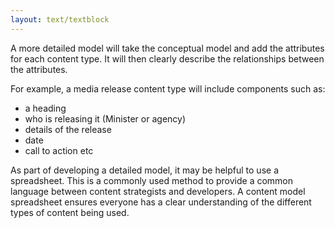 ```yaml
---
layout: text/textblock
---
```

A more detailed model will take the conceptual model and add the attributes for each content type.  It will then clearly describe the relationships between the attributes. 

For example, a media release content type will include components such as:
- a heading
- who is releasing it (Minister or agency)
- details of the release
- date
- call to action etc

As part of developing a detailed model, it may be helpful to use a spreadsheet. This is a commonly used method to provide a common language between content strategists and developers. A content model spreadsheet ensures everyone has a clear understanding of the different types of content being used.
